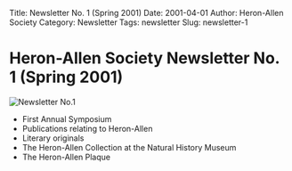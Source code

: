 Title: Newsletter No. 1 (Spring 2001)
Date: 2001-04-01
Author: Heron-Allen Society
Category: Newsletter
Tags: newsletter
Slug: newsletter-1

# Heron-Allen Society Newsletter No. 1 (Spring 2001)

![Newsletter No.1](/images/newsletters/newsl1.jpg)

- First Annual Symposium
- Publications relating to Heron-Allen
- Literary originals
- The Heron-Allen Collection at the Natural History Museum
- The Heron-Allen Plaque
